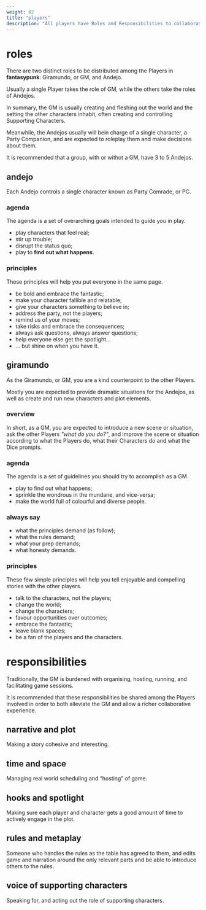 ```yaml
---
weight: 02
title: "players"
description: "All players have Roles and Responsibilities to collaborate on a fun, safe game."
---
```


# roles

There are two distinct roles to be distributed among the Players in **fantasypunk**: Giramundo, or GM, and Andejo.

Usually a single Player takes the role of GM, while the others take the roles of Andejos.

In summary, the GM is usually creating and fleshing out the world and the setting the other characters inhabit, often creating and controlling Supporting Characters. 

Meanwhile, the Andejos usually will bein charge of a single character, a Party Companion, and are expected to roleplay them and make decisions about them.

It is recommended that a group, with or withot a GM, have 3 to 5 Andejos.

## andejo

Each Andejo controls a single character known as Party Comrade, or PC.

### agenda

The agenda is a set of overarching goals intended to guide you in play.

- play characters that feel real;
- stir up trouble;
- disrupt the status quo;
- play to **find out what happens**.

### principles

These principles will help you put everyone in the same page.

- be bold and embrace the fantastic;
- make your character fallible and relatable;
- give your characters something to believe in;
- address the party, not the players;
- remind us of your moves;
- take risks and embrace the consequences;
- always ask questions, always answer questions;
- help everyone else get the spotlight...
- ... but shine on when you have it.

## giramundo

As the Giramundo, or GM, you are a kind counterpoint to the other Players.

Mostly you are expected to provide dramatic situations for the Andejos, as well as create and run new characters and plot elements.

### overview
In short, as a GM, you are expected to introduce a new scene or situation, ask the other Players *"what do you do?"*, and improve the scene or situation according to what the Players do, what their Characters do and what the Dice prompts.

### agenda

The agenda is a set of guidelines you should try to accomplish as a GM.

- play to find out what happens;
- sprinkle the wondrous in the mundane, and vice-versa;
- make the world full of colourful and diverse people.

### always say

- what the principles demand (as follow);
- what the rules demand;
- what your prep demands;
- what honesty demands.

### principles

These few simple principles will help you tell enjoyable and compelling stories with the other players.

- talk to the characters, not the players;
- change the world;
- change the characters;
- favour opportunities over outcomes;
- embrace the fantastic;
- leave blank spaces;
- be a fan of the players and the characters.

# responsibilities

Traditionally, the GM is burdened with organising, hosting, running, and facilitating game sessions.

It is recommended that these responsibilities be shared among the Players involved in order to both alleviate the GM and allow a richer collaborative experience.

## narrative and plot

Making a story cohesive and interesting.

## time and space

Managing real world scheduling and “hosting” of game.

## hooks and spotlight

Making sure each player and character gets a good amount of time to actively engage in the plot.

## rules and metaplay

Someone who handles the rules as the table has agreed to them, and edits game and narration around the only relevant parts and be able to introduce others to the rules. 

## voice of supporting characters
Speaking for, and acting out the role of supporting characters.